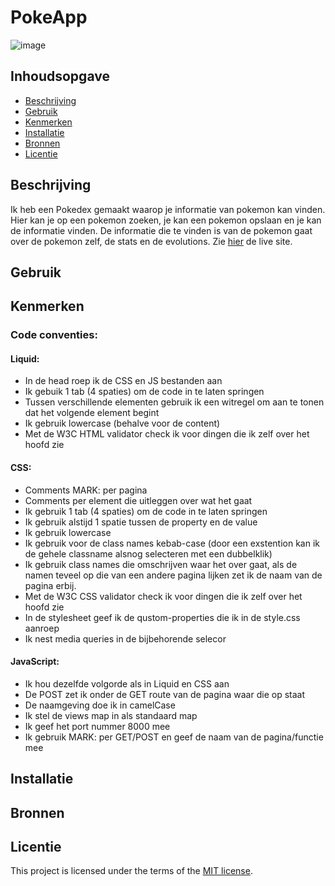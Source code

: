 <!-- Ontwerp en maak een data driven online concept voor een opdrachtgever

De instructies voor deze opdracht staan in: [docs/INSTRUCTIONS.md](https://github.com/fdnd-task/proof-of-concept/blob/main/docs/INSTRUCTIONS.md) -->

# PokeApp
<!-- Geef je project een titel en schrijf in één zin wat het is -->
![image](https://github.com/user-attachments/assets/a1140b56-8d64-4331-9915-6901cb3511e0)

## Inhoudsopgave

  * [Beschrijving](#beschrijving)
  * [Gebruik](#gebruik)
  * [Kenmerken](#kenmerken)
  * [Installatie](#installatie)
  * [Bronnen](#bronnen)
  * [Licentie](#licentie)

## Beschrijving
<!-- Bij Beschrijving staat kort beschreven wat voor project het is en wat je hebt gemaakt -->
<!-- Voeg een mooie poster visual toe 📸 -->
<!-- Voeg een link toe naar Github Pages 🌐-->

Ik heb een Pokedex gemaakt waarop je informatie van pokemon kan vinden. Hier kan je op een pokemon zoeken, je kan een pokemon opslaan en je kan de informatie vinden. 
De informatie die te vinden is van de pokemon gaat over de pokemon zelf, de stats en de evolutions.
Zie [hier](https://proof-of-concept-nlhk.onrender.com/) de live site.

## Gebruik
<!-- Bij Gebruik staat de user story, hoe het werkt en wat je er mee kan. -->

## Kenmerken
<!-- Bij Kenmerken staat welke technieken zijn gebruikt en hoe. Wat is de HTML structuur? Wat zijn de belangrijkste dingen in CSS? Wat is er met JS gedaan en hoe? Misschien heb je iets met NodeJS gedaan, of heb je een framwork of library gebruikt? -->

### Code conventies:
#### Liquid:
- In de head roep ik de CSS en JS bestanden aan
- Ik gebuik 1 tab (4 spaties) om de code in te laten springen
- Tussen verschillende elementen gebruik ik een witregel om aan te tonen dat het volgende element begint
- Ik gebruik lowercase (behalve voor de content)
- Met de W3C HTML validator check ik voor dingen die ik zelf over het hoofd zie

#### CSS:
- Comments MARK: per pagina
- Comments per element die uitleggen over wat het gaat
- Ik gebruik 1 tab (4 spaties) om de code in te laten springen
- Ik gebruik alstijd 1 spatie tussen de property en de value
- Ik gebruik lowercase
- Ik gebruik voor de class names kebab-case (door een exstention kan ik de gehele classname alsnog selecteren met een dubbelklik)
- Ik gebruik class names die omschrijven waar het over gaat, als de namen teveel op die van een andere pagina lijken zet ik de naam van de pagina erbij.
- Met de W3C CSS validator check ik voor dingen die ik zelf over het hoofd zie
- In de stylesheet geef ik de qustom-properties die ik in de style.css aanroep
- Ik nest media queries in de bijbehorende selecor

#### JavaScript:
- Ik hou dezelfde volgorde als in Liquid en CSS aan
- De POST zet ik onder de GET route van de pagina waar die op staat
- De naamgeving doe ik in camelCase
- Ik stel de views map in als standaard map
- Ik geef het port nummer 8000 mee
- Ik gebruik MARK: per GET/POST en geef de naam van de pagina/functie mee

## Installatie
<!-- Bij Instalatie staat hoe een andere developer aan jouw repo kan werken -->

## Bronnen

## Licentie

This project is licensed under the terms of the [MIT license](./LICENSE).
